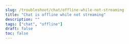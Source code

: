 ```yaml
---
slug: /troubleshoot/chat/offline-while-not-streaming
title: "Chat is offline while not streaming"
description: ""
tags: ["chat", "offline"]
draft: false
toc: false
---
```



